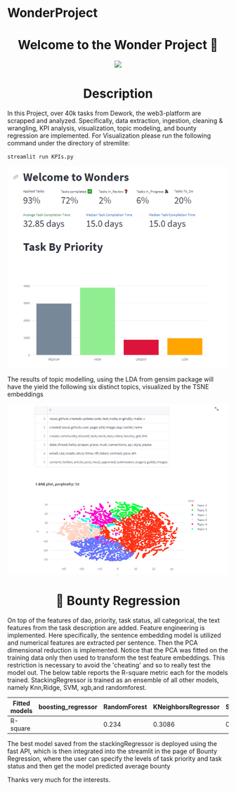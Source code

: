 # WonderProject
<h1 align="center">Welcome to the Wonder Project 👋</h1>
<p align="center">
  <img src="https://dework.xyz/board.jpeg" />
</p>
<h1 align="center"> Description </h1>
In this Project, over 40k tasks from Dework, the web3-platform are scrapped and analyzed. Specifically, data extraction, ingestion, cleaning & wrangling, KPI analysis, visualization, topic modeling, and bounty regression are implemented.
For Visualization please run the following command under the directory of stremlite:

```sh
streamlit run KPIs.py
```
<p align="center">
  <img src="https://github.com/x2125001/WonderProject/blob/1070631df9a564a6f674a655367716b484226610/pp.png" />
</p>

The results of topic modelling, using the LDA from gensim package will have the yield the following six distinct topics, visualized by the TSNE embeddings 
<p align="center">
  <img src="https://github.com/x2125001/WonderProject/blob/93c36db8fa9a284ac16db6278a8c75b5de6669aa/e.PNG" />
</p>

<h1 align="center"> 🚀 Bounty Regression </h1>
On top of the features of dao, priority, task status, all categorical, the text features from the task description are added. Feature engineering is implemented. Here specifically, the sentence embedding model is utilized and numerical features are extracted per sentence. Then the PCA dimensional reduction is implemented. Notice that the PCA was fitted on the training data only then used to transform the test feature embeddings. This restriction is necessary to avoid the 'cheating' and so to really test the model out. 
The below table reports the R-square metric each for the models trained. StackingRegressor is trained as an ensemble of all other models, namely Knn,Ridge, SVM, xgb,and randomforest. 

Fitted models | boosting_regressor | RandomForest | KNeighborsRegressor | StackingRegressor | Ridge | xgb
--- | --- | --- | --- |--- |--- |--- 
R-square |  | 0.234 | 0.3086 | 0.3587 | 0.1540 | 0.2134

The best model saved from the  stackingRegressor is deployed using the fast API, which is then integrated into the streamlit in the page of Bounty Regression, where the user can specify the levels of task priority and task status and then get the model predicted average bounty

Thanks very much for the interests.



